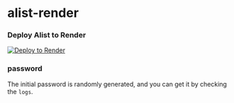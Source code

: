 # alist-render

### Deploy Alist to Render
[![Deploy to Render](https://render.com/images/deploy-to-render-button.svg)](https://render.com/deploy)

### password
The initial password is randomly generated, and you can get it by checking the `logs`.
